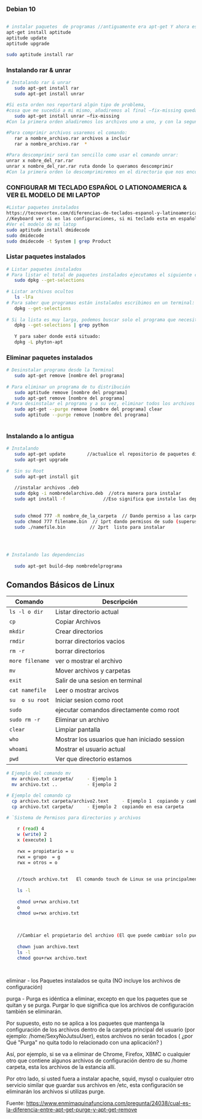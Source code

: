 ### Debian 10
```sh

# instalar paquetes  de programas //antiguamente era apt-get Y ahora es aptitude
apt-get install aptitude
aptitude update
aptitude upgrade

sudo aptitude install rar
```


### Instalando rar & unrar
```sh
# Instalando rar & unrar
   sudo apt-get install rar
   sudo apt-get install unrar
   
#Si esta orden nos reportará algún tipo de problema, 
#cosa que me sucedió a mi mismo, añadiremos al final –fix-missing quedando de esta manera:
   sudo apt-get install unrar –fix-missing
#Con la primera orden añadiremos los archivos uno a uno, y con la segunda incluiremos todos los archivos que estén dentro del directorio en que nos encontremos.

#Para comprimir archivos usaremos el comando:
   rar a nombre_archivo.rar archivos a incluir
   rar a nombre_archivo.rar  *
   
#Para descomprimir será tan sencillo como usar el comando unrar:
unrar x nobre_del_rar.rar
unrar x nombre_del_rar.rar ruta donde lo queramos descomprimir
#Con la primera orden lo descomprimiremos en el directorio que nos encontramos y con la segundo le diremos el directorio en el que queremos que lo descomprima.
```

### CONFIGURAR MI TECLADO ESPAÑOL O LATIONOAMERICA   & VER EL MODELO DE MI LAPTOP
```sh
#Listar paquetes instalados
https://tecnovortex.com/diferencias-de-teclados-espanol-y-latinoamericano/
//Keyboard ver si en las configuraciones, si mi teclado esta en español o lationoamericano
#Ver el modelo de mi latop
sudo aptitude install dmidecode
sudo dmidecode
sudo dmidecode -t System | grep Product
```

### Listar paquetes instalados
```sh
# Listar paquetes instalados
# Para listar el total de paquetes instalados ejecutamos el siguiente comando.
   sudo dpkg --get-selections
 
# Listar archivos ocultos
   ls -lFa
# Para saber que programas están instalados escribimos en un terminal:
   dpkg --get-selections
   
# Si la lista es muy larga, podemos buscar solo el programa que necesitamos:
   dpkg --get-selections | grep python
   
   Y para saber donde está situado:
   dpkg -L phyton-apt
```
### Eliminar paquetes instalados
```sh
# Desinstalar programa desde la Terminal
   sudo apt-get remove [nombre del programa] 
   
# Para eliminar un programa de tu distribución
   sudo aptitude remove [nombre del programa]
   sudo apt-get remove [nombre del programa]
# Para desinstalar el programa y a su vez, eliminar todos los archivos asociados a el dentro de la distro
   sudo apt-get --purge remove [nombre del programa] clear
   sudo aptitude --purge remove [nombre del programa] 
   
```
###  Instalando a lo antigua
```sh
# Instalando
   sudo apt-get update        //actualice el repositorio de paquetes disponibles para instalar.
   sudo apt-get upgrade
   
#  Sin su Root
   sudo apt-get install git
    
   //instalar archivos .deb
   sudo dpkg -i nombredelarchivo.deb  //otra manera para instalar
   sudo apt install -f              //Eso significa que instale las dependencias faltantes  - Las dependencias que faltan
   
   
   sudo chmod 777 -R nombre_de_la_carpeta  // Dando permiso a las carpetas y a las demas carpetas
   sudo chmod 777 filename.bin  // 1prt dando permisos de sudo (superusuario para instalar 
   sudo ./namefile.bin         // 2prt  listo para instalar    
   
 
   
```

```sh
# Instalando las dependencias
    
   sudo apt-get build-dep nombredelprograma
```

## Comandos Básicos de Linux


| Comando | Descripción |
| - | - |
`ls -l o dir `  | Listar directorio actual
`cp`            | Copiar Archivos
`mkdir`         | Crear directorios
`rmdir`         | borrar directorios vacios
`rm -r`         | borrar directorios 
`more filename`  | ver o mostrar el archivo
`mv `           | Mover archivos y carpetas
`exit `         | Salir de una sesion en terminal
`cat namefile`  | Leer o mostrar arcivos
`su  o su root` | Iniciar sesion como root
`sudo`          | ejecutar comandos directamente como root
`sudo rm -r`    | Eliminar un archivo
`clear`         | Limpiar pantalla
`who`           | Mostrar los usuarios que han iniciado session
`whoami`        | Mostrar el usuario actual
`pwd`           | Ver que directorio estamos


```sh
# Ejemplo del comando mv
  mv archivo.txt carpeta/     - Ejemplo 1
  mv archivo.txt ..           - Ejemplo 2
```


```sh
# Ejemplo del comando cp
  cp archivo.txt carpeta/archivo2.text     - Ejemplo 1  copiando y cambiando de nombre  en esa carpeta
  cp archivo.txt carpeta/     - Ejemplo 2  copiando en esa carpeta
```


```sh
# `Sistema de Permisos para directorios y archivos
    
    r (read) 4
    w (write) 2
    x (execute) 1
    
    rwx = propietario = u
    rwx = grupo  = g
    rwx = otros = o
    
    
    //touch archivo.txt   El comando touch de Linux se usa principalmente para crear archivos vacíos 
    
    ls -l
    
    chmod u+rwx archivo.txt
    o 
    chmod u=rwx archivo.txt
    
    
    
    //Cambiar el propietario del archivo (El que puede cambiar solo puede hacer el root)
    
    chown juan archivo.text
    ls -l
    chmod gou+rwx archivo.text
    
    
```








eliminar - los Paquetes instalados se quita (NO incluye los archivos de configuración)

purga - Purga es idéntica a eliminar, excepto en que los paquetes que se quitan y se purga. Purgar lo que significa que los archivos de configuración también se eliminarán.

Por supuesto, esto no se aplica a los paquetes que mantenga la configuración de los archivos dentro de la carpeta principal del usuario (por ejemplo: /home/SexyNoJutsuUser), estos archivos no serán tocados ( ¿por Qué "Purga" no quita todo lo relacionado con una aplicación? )

Así, por ejemplo, si se va a eliminar de Chrome, Firefox, XBMC o cualquier otro que contiene algunos archivos de configuración dentro de su /home carpeta, esta los archivos de la estancia allí.

Por otro lado, si usted fuera a instalar apache, squid, mysql o cualquier otro servicio similar que guardar sus archivos en /etc, esta configuración se eliminarán los archivos si utilizas purge.

Fuente: https://www.enmimaquinafunciona.com/pregunta/24038/cual-es-la-diferencia-entre-apt-get-purge-y-apt-get-remove
